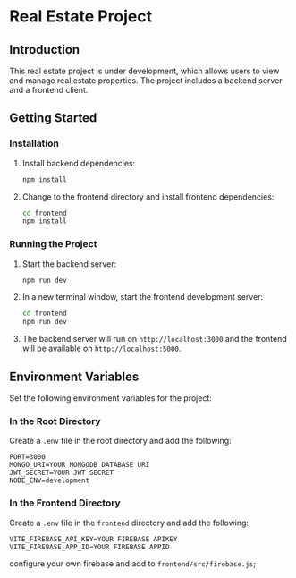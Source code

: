 # Real Estate Project

## Introduction

This real estate project is under development, which allows users to view and manage real estate properties. The project includes a backend server and a frontend client.

## Getting Started

### Installation

1. Install backend dependencies:

   ```sh
   npm install
   ```

2. Change to the frontend directory and install frontend dependencies:

   ```sh
   cd frontend
   npm install
   ```

### Running the Project

1. Start the backend server:

   ```sh
   npm run dev
   ```

2. In a new terminal window, start the frontend development server:

   ```sh
   cd frontend
   npm run dev
   ```

3. The backend server will run on `http://localhost:3000` and the frontend will be available on `http://localhost:5000`.

## Environment Variables

Set the following environment variables for the project:

### In the Root Directory

Create a `.env` file in the root directory and add the following:

```env
PORT=3000
MONGO_URI=YOUR MONGODB DATABASE URI
JWT_SECRET=YOUR JWT SECRET
NODE_ENV=development
```

### In the Frontend Directory

Create a `.env` file in the `frontend` directory and add the following:

```env
VITE_FIREBASE_API_KEY=YOUR FIREBASE APIKEY
VITE_FIREBASE_APP_ID=YOUR FIREBASE APPID
```

configure your own firebase and add to `frontend/src/firebase.js`;